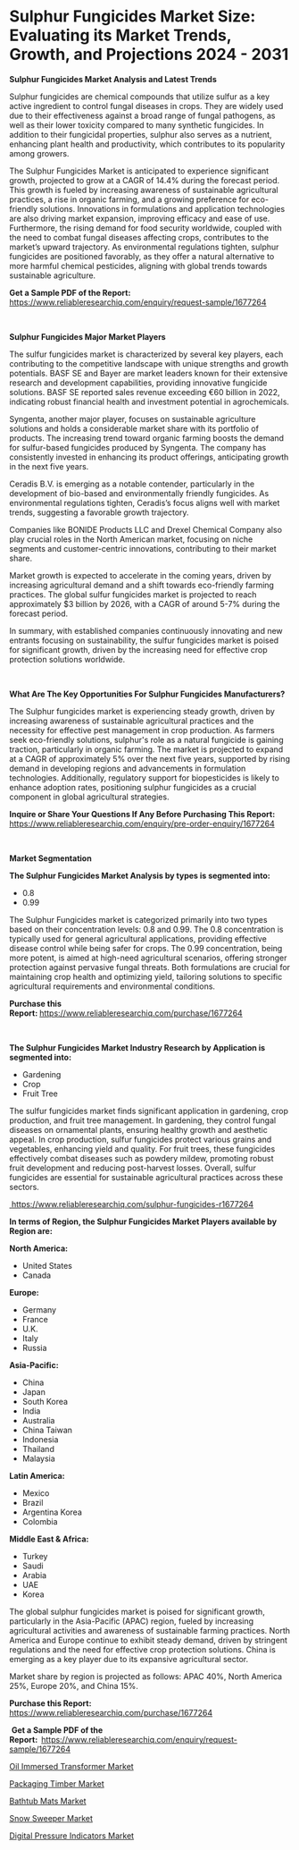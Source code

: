 <p><h1>Sulphur Fungicides Market Size: Evaluating its Market Trends, Growth, and Projections 2024 - 2031</h1></p><p><strong>Sulphur Fungicides Market Analysis and Latest Trends</strong></p>
<p><p>Sulphur fungicides are chemical compounds that utilize sulfur as a key active ingredient to control fungal diseases in crops. They are widely used due to their effectiveness against a broad range of fungal pathogens, as well as their lower toxicity compared to many synthetic fungicides. In addition to their fungicidal properties, sulphur also serves as a nutrient, enhancing plant health and productivity, which contributes to its popularity among growers.</p><p>The Sulphur Fungicides Market is anticipated to experience significant growth, projected to grow at a CAGR of 14.4% during the forecast period. This growth is fueled by increasing awareness of sustainable agricultural practices, a rise in organic farming, and a growing preference for eco-friendly solutions. Innovations in formulations and application technologies are also driving market expansion, improving efficacy and ease of use. Furthermore, the rising demand for food security worldwide, coupled with the need to combat fungal diseases affecting crops, contributes to the market’s upward trajectory. As environmental regulations tighten, sulphur fungicides are positioned favorably, as they offer a natural alternative to more harmful chemical pesticides, aligning with global trends towards sustainable agriculture.</p></p>
<p><strong>Get a Sample PDF of the Report:&nbsp;</strong> <a href="https://www.reliableresearchiq.com/enquiry/request-sample/1677264?utm_campaign=1087&utm_medium=2&utm_source=Github&utm_content=ia&utm_term=18112024&utm_id=sulphur-fungicides">https://www.reliableresearchiq.com/enquiry/request-sample/1677264</a></p>
<p>&nbsp;</p>
<p><strong>Sulphur Fungicides Major Market Players</strong></p>
<p><p>The sulfur fungicides market is characterized by several key players, each contributing to the competitive landscape with unique strengths and growth potentials. BASF SE and Bayer are market leaders known for their extensive research and development capabilities, providing innovative fungicide solutions. BASF SE reported sales revenue exceeding €60 billion in 2022, indicating robust financial health and investment potential in agrochemicals.</p><p>Syngenta, another major player, focuses on sustainable agriculture solutions and holds a considerable market share with its portfolio of products. The increasing trend toward organic farming boosts the demand for sulfur-based fungicides produced by Syngenta. The company has consistently invested in enhancing its product offerings, anticipating growth in the next five years.</p><p>Ceradis B.V. is emerging as a notable contender, particularly in the development of bio-based and environmentally friendly fungicides. As environmental regulations tighten, Ceradis’s focus aligns well with market trends, suggesting a favorable growth trajectory.</p><p>Companies like BONIDE Products LLC and Drexel Chemical Company also play crucial roles in the North American market, focusing on niche segments and customer-centric innovations, contributing to their market share.</p><p>Market growth is expected to accelerate in the coming years, driven by increasing agricultural demand and a shift towards eco-friendly farming practices. The global sulfur fungicides market is projected to reach approximately $3 billion by 2026, with a CAGR of around 5-7% during the forecast period.</p><p>In summary, with established companies continuously innovating and new entrants focusing on sustainability, the sulfur fungicides market is poised for significant growth, driven by the increasing need for effective crop protection solutions worldwide.</p></p>
<p>&nbsp;</p>
<p><strong>What Are The Key Opportunities For Sulphur Fungicides Manufacturers?</strong></p>
<p><p>The Sulphur fungicides market is experiencing steady growth, driven by increasing awareness of sustainable agricultural practices and the necessity for effective pest management in crop production. As farmers seek eco-friendly solutions, sulphur's role as a natural fungicide is gaining traction, particularly in organic farming. The market is projected to expand at a CAGR of approximately 5% over the next five years, supported by rising demand in developing regions and advancements in formulation technologies. Additionally, regulatory support for biopesticides is likely to enhance adoption rates, positioning sulphur fungicides as a crucial component in global agricultural strategies.</p></p>
<p><strong>Inquire or Share Your Questions If Any Before Purchasing This Report:</strong> <a href="https://www.reliableresearchiq.com/enquiry/pre-order-enquiry/1677264?utm_campaign=1087&utm_medium=2&utm_source=Github&utm_content=ia&utm_term=18112024&utm_id=sulphur-fungicides">https://www.reliableresearchiq.com/enquiry/pre-order-enquiry/1677264</a></p>
<p>&nbsp;</p>
<p><strong>Market Segmentation</strong></p>
<p><strong>The Sulphur Fungicides Market Analysis by types is segmented into:</strong></p>
<p><ul><li>0.8</li><li>0.99</li></ul></p>
<p><p>The Sulphur Fungicides market is categorized primarily into two types based on their concentration levels: 0.8 and 0.99. The 0.8 concentration is typically used for general agricultural applications, providing effective disease control while being safer for crops. The 0.99 concentration, being more potent, is aimed at high-need agricultural scenarios, offering stronger protection against pervasive fungal threats. Both formulations are crucial for maintaining crop health and optimizing yield, tailoring solutions to specific agricultural requirements and environmental conditions.</p></p>
<p><strong>Purchase this Report:&nbsp;</strong><a href="https://www.reliableresearchiq.com/purchase/1677264?utm_campaign=1087&utm_medium=2&utm_source=Github&utm_content=ia&utm_term=18112024&utm_id=sulphur-fungicides">https://www.reliableresearchiq.com/purchase/1677264</a></p>
<p>&nbsp;</p>
<p><strong>The Sulphur Fungicides Market Industry Research by Application is segmented into:</strong></p>
<p><ul><li>Gardening</li><li>Crop</li><li>Fruit Tree</li></ul></p>
<p><p>The sulfur fungicides market finds significant application in gardening, crop production, and fruit tree management. In gardening, they control fungal diseases on ornamental plants, ensuring healthy growth and aesthetic appeal. In crop production, sulfur fungicides protect various grains and vegetables, enhancing yield and quality. For fruit trees, these fungicides effectively combat diseases such as powdery mildew, promoting robust fruit development and reducing post-harvest losses. Overall, sulfur fungicides are essential for sustainable agricultural practices across these sectors.</p></p>
<p><a href="https://www.reliableresearchiq.com/sulphur-fungicides-r1677264?utm_campaign=1087&utm_medium=2&utm_source=Github&utm_content=ia&utm_term=18112024&utm_id=sulphur-fungicides">&nbsp;https://www.reliableresearchiq.com/sulphur-fungicides-r1677264</a></p>
<p><strong>In terms of Region, the Sulphur Fungicides Market Players available by Region are:</strong></p>
<p>
    <p> <strong> North America: </strong>
        <ul>
            <li>United States</li>
            <li>Canada</li>
        </ul>
        </p> 
    <p> <strong> Europe: </strong>
        <ul>
            <li>Germany</li>
            <li>France</li>
            <li>U.K.</li>
            <li>Italy</li>
            <li>Russia</li>
        </ul>
        </p> 
    <p> <strong> Asia-Pacific: </strong>
        <ul>
            <li>China</li>
            <li>Japan</li>
            <li>South Korea</li>
            <li>India</li>
            <li>Australia</li>
            <li>China Taiwan</li>
            <li>Indonesia</li>
            <li>Thailand</li>
            <li>Malaysia</li>
        </ul>
        </p> 
    <p> <strong> Latin America: </strong>
        <ul>
            <li>Mexico</li>
            <li>Brazil</li>
            <li>Argentina Korea</li>
            <li>Colombia</li>
        </ul>
        </p> 
    <p> <strong> Middle East & Africa: </strong>
        <ul>
            <li>Turkey</li>
            <li>Saudi</li>
            <li>Arabia</li>
            <li>UAE</li>
            <li>Korea</li>
        </ul>
    </p>
    </p>
<p><p>The global sulphur fungicides market is poised for significant growth, particularly in the Asia-Pacific (APAC) region, fueled by increasing agricultural activities and awareness of sustainable farming practices. North America and Europe continue to exhibit steady demand, driven by stringent regulations and the need for effective crop protection solutions. China is emerging as a key player due to its expansive agricultural sector. </p><p>Market share by region is projected as follows: APAC 40%, North America 25%, Europe 20%, and China 15%.</p></p>
<p><strong>Purchase this Report: </strong><a href="https://www.reliableresearchiq.com/purchase/1677264?utm_campaign=1087&utm_medium=2&utm_source=Github&utm_content=ia&utm_term=18112024&utm_id=sulphur-fungicides">https://www.reliableresearchiq.com/purchase/1677264</a></p>
<p>&nbsp;<strong>Get a Sample PDF of the Report:&nbsp;&nbsp;</strong><a href="https://www.reliableresearchiq.com/enquiry/request-sample/1677264?utm_campaign=1087&utm_medium=2&utm_source=Github&utm_content=ia&utm_term=18112024&utm_id=sulphur-fungicides">https://www.reliableresearchiq.com/enquiry/request-sample/1677264</a></p>
<p><strong></strong></p>
<p><p><a href="https://www.linkedin.com/pulse/oil-immersed-transformer-market-investigation-industry-evolution-6ehke?utm_campaign=1087&utm_medium=2&utm_source=Github&utm_content=ia&utm_term=18112024&utm_id=sulphur-fungicides">Oil Immersed Transformer Market</a></p><p><a href="https://issuu.com/reportprime-2/docs/packaging-timber-market-size-2030.p_6574c368782cb3?utm_campaign=1087&utm_medium=2&utm_source=Github&utm_content=ia&utm_term=18112024&utm_id=sulphur-fungicides">Packaging Timber Market</a></p><p><a href="https://issuu.com/reportprime-2/docs/bathtub-mats-market-size-2030.pptx_d42eda283f2f17?utm_campaign=1087&utm_medium=2&utm_source=Github&utm_content=ia&utm_term=18112024&utm_id=sulphur-fungicides">Bathtub Mats Market</a></p><p><a href="https://www.linkedin.com/pulse/snow-sweeper-industry-resonance-146-amplification-across-hcbpe?utm_campaign=1087&utm_medium=2&utm_source=Github&utm_content=ia&utm_term=18112024&utm_id=sulphur-fungicides">Snow Sweeper Market</a></p><p><a href="https://www.linkedin.com/pulse/digital-pressure-indicators-market-research-report-2024--2wcte?utm_campaign=1087&utm_medium=2&utm_source=Github&utm_content=ia&utm_term=18112024&utm_id=sulphur-fungicides">Digital Pressure Indicators Market</a></p></p>